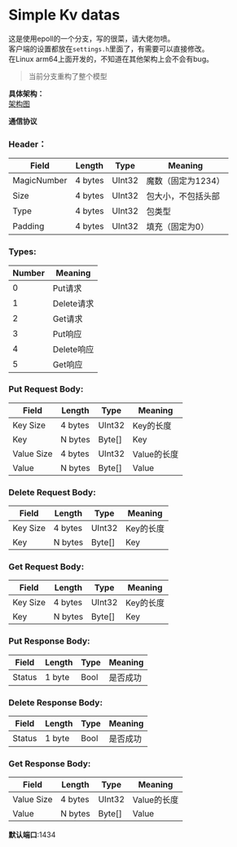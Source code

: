 # Simple Kv datas
这是使用epoll的一个分支，写的很菜，请大佬勿喷。  
客户端的设置都放在`settings.h`里面了，有需要可以直接修改。  
在Linux arm64上面开发的，不知道在其他架构上会不会有bug。
> 当前分支重构了整个模型

**具体架构：**  
[架构图](P1.png)  

**通信协议**
### Header：
| Field | Length | Type | Meaning |
|-|-|-|-|
| MagicNumber | 4 bytes | UInt32 | 魔数（固定为1234）|
| Size | 4 bytes | UInt32 | 包大小，不包括头部 |
| Type | 4 bytes | UInt32 | 包类型 |
| Padding | 4 bytes | UInt32 | 填充（固定为0）|

### Types:
| Number | Meaning |
|-|-|
| 0 | Put请求 |
| 1 | Delete请求 |
| 2 | Get请求 |
| 3 | Put响应 |
| 4 | Delete响应 |
| 5 | Get响应 |

### Put Request Body:
| Field | Length | Type | Meaning |
|-|-|-|-|
| Key Size | 4 bytes | UInt32 | Key的长度 |
| Key | N bytes | Byte[] | Key |
| Value Size | 4 bytes | UInt32 | Value的长度 |
| Value | N bytes | Byte[] | Value |

### Delete Request Body:
| Field | Length | Type | Meaning |
|-|-|-|-|
| Key Size | 4 bytes | UInt32 | Key的长度 |
| Key | N bytes | Byte[] | Key |

### Get Request Body:
| Field | Length | Type | Meaning |
|-|-|-|-|
| Key Size | 4 bytes | UInt32 | Key的长度 |
| Key | N bytes | Byte[] | Key |

### Put Response Body:
| Field | Length | Type | Meaning |
|-|-|-|-|
| Status | 1 byte | Bool | 是否成功 |

### Delete Response Body:
| Field | Length | Type | Meaning |
|-|-|-|-|
| Status | 1 byte | Bool | 是否成功 |

### Get Response Body:
| Field | Length | Type | Meaning |
|-|-|-|-|
| Value Size | 4 bytes | UInt32 | Value的长度 |
| Value | N bytes | Byte[] | Value |

**默认端口**:1434